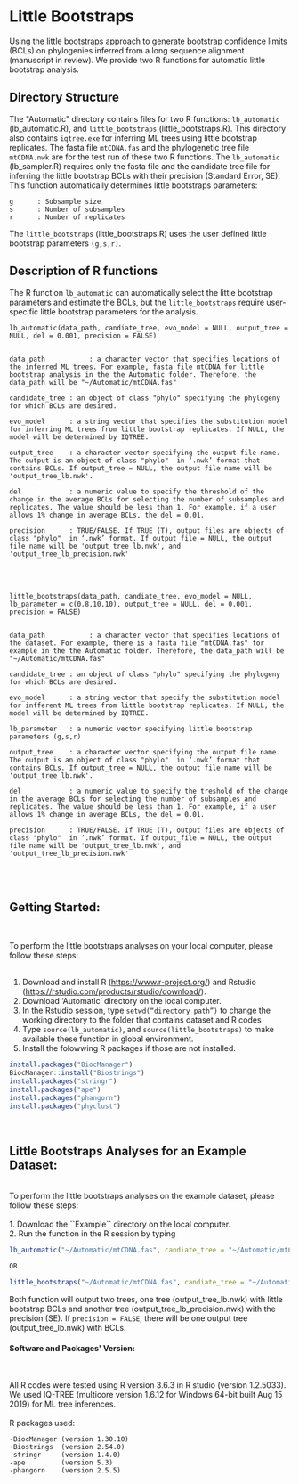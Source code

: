# Little Bootstraps 
Using the little bootstraps approach to generate bootstrap confidence limits (BCLs) on phylogenies inferred from a long sequence alignment (manuscript in review). We provide two R functions for automatic little bootstrap analysis. 
<br />

## Directory Structure 
The "Automatic" directory contains files for two R functions: ``lb_automatic`` (lb_automatic.R), and ``little_bootstraps`` (little_bootstraps.R). This directory also contains ``iqtree.exe`` for inferring ML trees using little bootstrap replicates. The fasta file ``mtCDNA.fas`` and the phylogenetic tree file ``mtCDNA.nwk`` are for the test run of these two R functions. The ``lb_automatic`` (lb_sampler.R) requires only the fasta file and the candidate tree file for inferring the little bootstrap BCLs with their precision (Standard Error, SE). This function automatically determines little bootstraps parameters:

```
g      : Subsample size
s      : Number of subsamples
r      : Number of replicates

```
The ``little_bootstraps`` (little_bootstraps.R) uses the user defined little bootstrap parameters ``(g,s,r)``. 
<br />


## Description of R functions

The R function ``lb_automatic`` can automatically select the little bootstrap parameters and estimate the BCLs, but the ``little_bootstraps`` require user-specific little bootstrap parameters for the analysis.

```
lb_automatic(data_path, candiate_tree, evo_model = NULL, output_tree = NULL, del = 0.001, precision = FALSE)


data_path           : a character vector that specifies locations of the inferred ML trees. For example, fasta file mtCDNA for little bootstrap analysis in the the Automatic folder. Therefore, the data_path will be "~/Automatic/mtCDNA.fas"

candidate_tree : an object of class "phylo" specifying the phylogeny for which BCLs are desired. 

evo_model      : a string vector that specifies the substitution model for inferring ML trees from little bootstrap replicates. If NULL, the model will be determined by IQTREE.

output_tree    : a character vector specifying the output file name. The output is an object of class "phylo"  in ‘.nwk’ format that contains BCLs. If output_tree = NULL, the output file name will be 'output_tree_lb.nwk'.

del            : a numeric value to specify the threshold of the change in the average BCLs for selecting the number of subsamples and replicates. The value should be less than 1. For example, if a user allows 1% change in average BCLs, the del = 0.01.

precision      : TRUE/FALSE. If TRUE (T), output files are objects of class "phylo"  in ‘.nwk’ format. If output_file = NULL, the output file name will be 'output_tree_lb.nwk', and 'output_tree_lb_precision.nwk'
```
<br />

<br />

```
little_bootstraps(data_path, candiate_tree, evo_model = NULL, lb_parameter = c(0.8,10,10), output_tree = NULL, del = 0.001, precision = FALSE)


data_path           : a character vector that specifies locations of the dataset. For example, there is a fasta file "mtCDNA.fas" for example in the the Automatic folder. Therefore, the data_path will be "~/Automatic/mtCDNA.fas"

candidate_tree : an object of class "phylo" specifying the phylogeny for which BCLs are desired. 

evo_model      : a string vector that specify the substitution model for infferent ML trees from little bootstrap replicates. If NULL, the model will be determined by IQTREE.

lb_parameter   : a numeric vector specifying little bootstrap parameters (g,s,r)

output_tree    : a character vector specifying the output file name. The output is an object of class "phylo"  in ‘.nwk’ format that contains BCLs. If output_tree = NULL, the output file name will be 'output_tree_lb.nwk'.

del            : a numeric value to specify the treshold of the change in the average BCLs for selecting the number of subsamples and replicates. The value should be less than 1. For example, if a user allows 1% change in average BCLs, the del = 0.01.

precision      : TRUE/FALSE. If TRUE (T), output files are objects of class "phylo"  in ‘.nwk’ format. If output_file = NULL, the output file name will be 'output_tree_lb.nwk', and 'output_tree_lb_precision.nwk'
```
<br />

<br />

## Getting Started:

<br />

To perform the little bootstraps analyses on your local computer, please follow these steps:<br /><br />
1.	Download and install R (https://www.r-project.org/) and Rstudio (https://rstudio.com/products/rstudio/download/).<br />
2.	Download ‘Automatic’ directory on the local computer. <br />
3.	In the Rstudio session, type ``setwd(“directory path”)`` to change the working directory to the folder that contains dataset and R codes<br />
4.	Type ``source(lb_automatic)``, and ``source(little_bootstraps)`` to make available these  function in global environment. <br />
5.	Install the folowwing R packages if those are not installed. 

```R
install.packages("BiocManager")
BiocManager::install("Biostrings")
install.packages("stringr")
install.packages("ape")
install.packages("phangorn")
install.packages("phyclust")
```

<br />

## Little Bootstraps Analyses for an Example Dataset:

<br />
To perform the little bootstraps analyses on the example dataset, please follow these steps:<br /><br />
1.	Download the ``Example`` directory on the local computer. <br />
2.	Run the function in the R session by typing 

```R
lb_automatic("~/Automatic/mtCDNA.fas", candiate_tree = "~/Automatic/mtCDNA.nwk", evo_model = "GTR+G4", output_tree = NULL, del = 0.001, precision = TRUE)

OR

little_bootstraps("~/Automatic/mtCDNA.fas", candiate_tree = "~/Automatic/mtCDNA.nwk", evo_model = "GTR+G4", lb_parameter = c(0.8,10,10) output_tree = NULL, del = 0.001, precision = TRUE)
```

Both function will output two trees, one tree (output_tree_lb.nwk) with little bootstrap BCLs and another tree (output_tree_lb_precision.nwk) with the precision (SE). If ``precision = FALSE``, there will be one output tree (output_tree_lb.nwk) with BCLs.


#### Software and Packages' Version:

<br />

All R codes were tested using R version 3.6.3 in R studio (version 1.2.5033). We used IQ-TREE (multicore version 1.6.12 for Windows 64-bit built Aug 15 2019) for ML tree inferences.
<br />  
R packages used:
<br />

```
-BiocManager (version 1.30.10)
-Biostrings  (version 2.54.0)
-stringr     (version 1.4.0)
-ape         (version 5.3)
-phangorn    (version 2.5.5)
```

<br />
<br />
